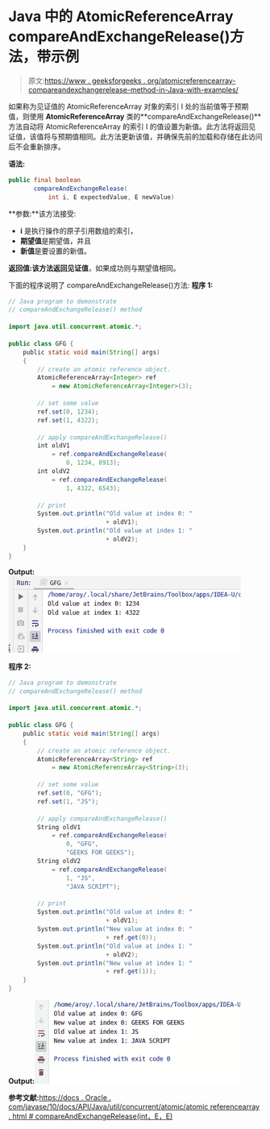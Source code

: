# Java 中的 AtomicReferenceArray compareAndExchangeRelease()方法，带示例

> 原文:[https://www . geeksforgeeks . org/atomicreferencearray-compareandexchangerelease-method-in-Java-with-examples/](https://www.geeksforgeeks.org/atomicreferencearray-compareandexchangerelease-method-in-java-with-examples/)

如果称为见证值的 AtomicReferenceArray 对象的索引 I 处的当前值等于预期值，则使用 **AtomicReferenceArray** 类的**compareAndExchangeRelease()**方法自动将 AtomicReferenceArray 的索引 I 的值设置为新值。此方法将返回见证值，该值将与预期值相同。此方法更新该值，并确保先前的加载和存储在此访问后不会重新排序。

**语法:**

```java
public final boolean
       compareAndExchangeRelease(
           int i, E expectedValue, E newValue)

```

**参数:**该方法接受:

*   **i** 是执行操作的原子引用数组的索引，
*   **期望值**是期望值，并且
*   **新值**是要设置的新值。

**返回值:**该方法返回**见证值**，如果成功则与期望值相同。

下面的程序说明了 compareAndExchangeRelease()方法:
**程序 1:**

```java
// Java program to demonstrate
// compareAndExchangeRelease() method

import java.util.concurrent.atomic.*;

public class GFG {
    public static void main(String[] args)
    {
        // create an atomic reference object.
        AtomicReferenceArray<Integer> ref
            = new AtomicReferenceArray<Integer>(3);

        // set some value
        ref.set(0, 1234);
        ref.set(1, 4322);

        // apply compareAndExchangeRelease()
        int oldV1
            = ref.compareAndExchangeRelease(
                0, 1234, 8913);
        int oldV2
            = ref.compareAndExchangeRelease(
                1, 4322, 6543);

        // print
        System.out.println("Old value at index 0: "
                           + oldV1);
        System.out.println("Old value at index 1: "
                           + oldV2);
    }
}
```

**Output:**![](img/1738a98a9e7f46bc093ab6c9e95df271.png)

**程序 2:**

```java
// Java program to demonstrate
// compareAndExchangeRelease() method

import java.util.concurrent.atomic.*;

public class GFG {
    public static void main(String[] args)
    {
        // create an atomic reference object.
        AtomicReferenceArray<String> ref
            = new AtomicReferenceArray<String>(3);

        // set some value
        ref.set(0, "GFG");
        ref.set(1, "JS");

        // apply compareAndExchangeRelease()
        String oldV1
            = ref.compareAndExchangeRelease(
                0, "GFG",
                "GEEKS FOR GEEKS");
        String oldV2
            = ref.compareAndExchangeRelease(
                1, "JS",
                "JAVA SCRIPT");

        // print
        System.out.println("Old value at index 0: "
                           + oldV1);
        System.out.println("New value at index 0: "
                           + ref.get(0));
        System.out.println("Old value at index 1: "
                           + oldV2);
        System.out.println("New value at index 1: "
                           + ref.get(1));
    }
}
```

**Output:**![](img/4617332c61f72310fa61a96fbe024b90.png)

**参考文献:**[https://docs . Oracle . com/javase/10/docs/API/Java/util/concurrent/atomic/atomic referencearray . html # compareAndExchangeRelease(int，E，E)](https://docs.oracle.com/javase/10/docs/api/java/util/concurrent/atomic/AtomicReferenceArray.html#compareAndExchangeRelease)